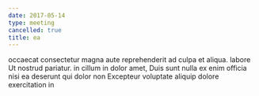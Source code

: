 ```yaml
---
date: 2017-05-14
type: meeting
cancelled: true
title: ea
---
```

occaecat consectetur magna aute reprehenderit ad culpa et aliqua. labore Ut nostrud pariatur. in cillum in dolor amet, Duis sunt nulla ex enim officia nisi ea deserunt qui dolor non Excepteur voluptate aliquip dolore exercitation in